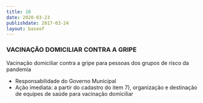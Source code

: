 ```yaml
---
title: 10
date: 2020-03-23
publishdate: 2017-03-24
layout: baseof
---
```


###  VACINAÇÃO DOMICILIAR CONTRA A GRIPE

Vacinação domiciliar contra a gripe para pessoas dos grupos de risco da pandemia



*   Responsabilidade do Governo Municipal
*   Ação imediata: a partir do cadastro do item 7), organização e destinação de equipes de saúde para vacinação domiciliar